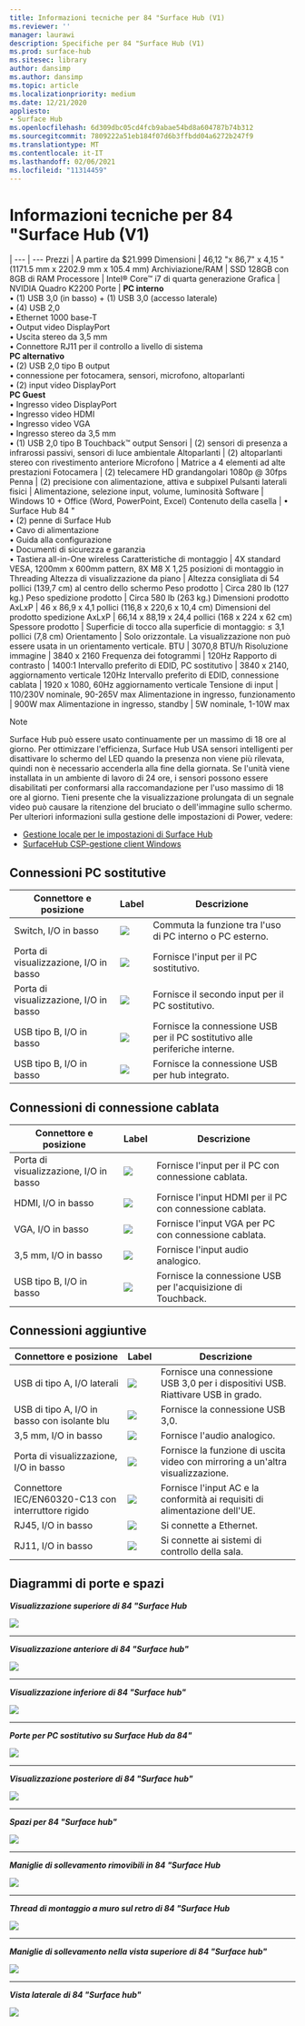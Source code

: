 ```yaml
---
title: Informazioni tecniche per 84 "Surface Hub (V1)
ms.reviewer: ''
manager: laurawi
description: Specifiche per 84 "Surface Hub (V1)
ms.prod: surface-hub
ms.sitesec: library
author: dansimp
ms.author: dansimp
ms.topic: article
ms.localizationpriority: medium
ms.date: 12/21/2020
appliesto:
- Surface Hub
ms.openlocfilehash: 6d309dbc05cd4fcb9abae54bd8a604787b74b312
ms.sourcegitcommit: 7809222a51eb184f07d6b3ffbdd04a6272b247f9
ms.translationtype: MT
ms.contentlocale: it-IT
ms.lasthandoff: 02/06/2021
ms.locfileid: "11314459"
---
```

# Informazioni tecniche per 84 "Surface Hub (V1)

|
--- | ---
Prezzi | A partire da $21.999 
Dimensioni |  46,12 "x 86,7" x 4,15 "(1171.5 mm x 2202.9 mm x 105.4 mm)
Archiviazione/RAM | SSD 128GB con 8GB di RAM
Processore   | Intel® Core™ i7 di quarta generazione 
Grafica |  NVIDIA Quadro K2200 
Porte | **PC interno**<br>• (1) USB 3,0 (in basso) + (1) USB 3,0 (accesso laterale)<br>• (4) USB 2,0<br>• Ethernet 1000 base-T<br>• Output video DisplayPort<br>• Uscita stereo da 3,5 mm<br>• Connettore RJ11 per il controllo a livello di sistema<br>**PC alternativo**<br>• (2) USB 2,0 tipo B output<br>• connessione per fotocamera, sensori, microfono, altoparlanti<br>• (2) input video DisplayPort<br>**PC Guest**<br>• Ingresso video DisplayPort<br>• Ingresso video HDMI<br>• Ingresso video VGA<br>• Ingresso stereo da 3,5 mm<br>• (1) USB 2,0 tipo B Touchback™ output
Sensori  | (2) sensori di presenza a infrarossi passivi, sensori di luce ambientale 
Altoparlanti |  (2) altoparlanti stereo con rivestimento anteriore 
Microfono |    Matrice a 4 elementi ad alte prestazioni 
Fotocamera |    (2) telecamere HD grandangolari 1080p @ 30fps 
Penna |   (2) precisione con alimentazione, attiva e subpixel 
Pulsanti laterali fisici | Alimentazione, selezione input, volume, luminosità 
Software |  Windows 10 + Office (Word, PowerPoint, Excel) 
Contenuto della casella | • Surface Hub 84 "<br>• (2) penne di Surface Hub<br>• Cavo di alimentazione<br>• Guida alla configurazione<br>• Documenti di sicurezza e garanzia<br>• Tastiera all-in-One wireless
Caratteristiche di montaggio   | 4X standard VESA, 1200mm x 600mm pattern, 8X M8 X 1,25 posizioni di montaggio in Threading
Altezza di visualizzazione da piano   | Altezza consigliata di 54 pollici (139,7 cm) al centro dello schermo
Peso prodotto |    Circa 280 lb (127 kg.)
Peso spedizione prodotto  | Circa 580 lb (263 kg.)
Dimensioni prodotto AxLxP |  46 x 86,9 x 4,1 pollici (116,8 x 220,6 x 10,4 cm)
Dimensioni del prodotto spedizione AxLxP | 66,14 x 88,19 x 24,4 pollici (168 x 224 x 62 cm)
Spessore prodotto   | Superficie di tocco alla superficie di montaggio: ≤ 3,1 pollici (7,8 cm)
Orientamento  | Solo orizzontale. La visualizzazione non può essere usata in un orientamento verticale.
BTU  | 3070,8 BTU/h
Risoluzione immagine |  3840 x 2160
Frequenza dei fotogrammi |    120Hz
Rapporto di contrasto | 1400:1
Intervallo preferito di EDID, PC sostitutivo | 3840 x 2140, aggiornamento verticale 120Hz
Intervallo preferito di EDID, connessione cablata |  1920 x 1080, 60Hz aggiornamento verticale
Tensione di input | 110/230V nominale, 90-265V max
Alimentazione in ingresso, funzionamento |    900W max
Alimentazione in ingresso, standby    |   5W nominale, 1-10W max

> [!NOTE]
> Surface Hub può essere usato continuamente per un massimo di 18 ore al giorno. Per ottimizzare l'efficienza, Surface Hub USA sensori intelligenti per disattivare lo schermo del LED quando la presenza non viene più rilevata, quindi non è necessario accenderla alla fine della giornata. Se l'unità viene installata in un ambiente di lavoro di 24 ore, i sensori possono essere disabilitati per conformarsi alla raccomandazione per l'uso massimo di 18 ore al giorno. Tieni presente che la visualizzazione prolungata di un segnale video può causare la ritenzione del bruciato o dell'immagine sullo schermo. Per ulteriori informazioni sulla gestione delle impostazioni di Power, vedere:
>
> - [Gestione locale per le impostazioni di Surface Hub](local-management-surface-hub-settings.md)
> - [SurfaceHub CSP-gestione client Windows](https://docs.microsoft.com/windows/client-management/mdm/surfacehub-csp)

##  <a name="replacement-pc-connections"></a>Connessioni PC sostitutive 

Connettore e posizione | Label | Descrizione
--- | --- | ---
Switch, I/O in basso | ![](images/switch.png) | Commuta la funzione tra l'uso di PC interno o PC esterno.
Porta di visualizzazione, I/O in basso | ![](images/dport.png) | Fornisce l'input per il PC sostitutivo.
Porta di visualizzazione, I/O in basso | ![](images/dport.png) | Fornisce il secondo input per il PC sostitutivo.
USB tipo B, I/O in basso | ![](images/usb.png) | Fornisce la connessione USB per il PC sostitutivo alle periferiche interne. 
USB tipo B, I/O in basso | ![](images/usb.png) | Fornisce la connessione USB per hub integrato.


##  <a name="wired-connect-connections"></a>Connessioni di connessione cablata

Connettore e posizione | Label | Descrizione
--- | --- | ---
Porta di visualizzazione, I/O in basso | ![](images/dportio.png) | Fornisce l'input per il PC con connessione cablata.
HDMI, I/O in basso | ![](images/hdmi.png) | Fornisce l'input HDMI per il PC con connessione cablata.
VGA, I/O in basso | ![](images/vga.png) | Fornisce l'input VGA per PC con connessione cablata.
3,5 mm, I/O in basso | ![](images/35mm.png) | Fornisce l'input audio analogico.
USB tipo B, I/O in basso | ![](images/usb.png) | Fornisce la connessione USB per l'acquisizione di Touchback.

##  <a name="additional-connections"></a>Connessioni aggiuntive

Connettore e posizione | Label | Descrizione
--- | --- | ---
USB di tipo A, I/O laterali | ![](images/usb.png) | Fornisce una connessione USB 3,0 per i dispositivi USB. Riattivare USB in grado.
USB di tipo A, I/O in basso con isolante blu | ![](images/usb.png) | Fornisce la connessione USB 3,0.
3,5 mm, I/O in basso | ![](images/analog.png) | Fornisce l'audio analogico.
Porta di visualizzazione, I/O in basso | ![](images/dportout.png) | Fornisce la funzione di uscita video con mirroring a un'altra visualizzazione.
Connettore IEC/EN60320-C13 con interruttore rigido | ![](images/iec.png) | Fornisce l'input AC e la conformità ai requisiti di alimentazione dell'UE.
RJ45, I/O in basso | ![](images/rj45.png) | Si connette a Ethernet.
RJ11, I/O in basso | ![](images/rj11.png) | Si connette ai sistemi di controllo della sala.







##  <a name="diagrams-of-ports-and-clearances"></a>Diagrammi di porte e spazi

***Visualizzazione superiore di 84 "Surface Hub***

![](images/sh-84-top.png)

---


***Visualizzazione anteriore di 84 "Surface hub"***

![](images/sh-84-front.png)


---

***Visualizzazione inferiore di 84 "Surface hub"***

![](images/sh-84-bottom.png)


---

***Porte per PC sostitutivo su Surface Hub da 84"***

![](images/sh-84-rpc-ports.png)



---

***Visualizzazione posteriore di 84 "Surface hub"***

![](images/sh-84-rear.png)


---

***Spazi per 84 "Surface hub"***

![](images/sh-84-clearance.png)

---


***Maniglie di sollevamento rimovibili in 84 "Surface Hub***

![](images/sh-84-hand.png)


---


***Thread di montaggio a muro sul retro di 84 "Surface Hub***

![](images/sh-84-wall.png)

---
***Maniglie di sollevamento nella vista superiore di 84 "Surface hub"***

![](images/sh-84-hand-top.png)

---
***Vista laterale di 84 "Surface hub"***

![](images/sh-84-side.png)


